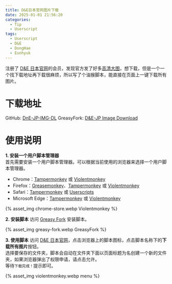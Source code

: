 ```yaml
---
title: D&E日本官网图片下载
date: 2025-01-01 21:56:20
categories:
  - Tip
  - Userscript
tags:
  - Userscript
  - D&E
  - DongHae
  - Eunhyuk
---
```


注册了 [D&E 日本官网](https://superjunior-dne.jp)的会员，发现官方发了好多[高清大图](https://superjunior-dne.jp/group/photo)，想下载，但是一个一个找下载地址再下载很麻烦，所以写了个油猴脚本，能直接在页面上一键下载所有图片。

<!--more-->

# 下载地址
GitHub: [DnE-JP-IMG-DL](https://github.com/hnliuzesen/DnE-JP-IMG-DL)
GreasyFork: [D&E-JP Image Download](https://greasyfork.org/en/scripts/522469)

# 使用说明
**1. 安装一个用户脚本管理器**  
首先需要安装一个用户脚本管理器。可以根据当前使用的浏览器来选择一个用户脚本管理器。
- Chrome：[Tampermonkey](https://chrome.google.com/webstore/detail/tampermonkey/dhdgffkkebhmkfjojejmpbldmpobfkfo) 或 [Violentmonkey](https://chrome.google.com/webstore/detail/violent-monkey/jinjaccalgkegednnccohejagnlnfdag)
- Firefox：[Greasemonkey](https://addons.mozilla.org/firefox/addon/greasemonkey/)、[Tampermonkey](https://addons.mozilla.org/firefox/addon/tampermonkey/) 或 [Violentmonkey](https://addons.mozilla.org/firefox/addon/violentmonkey/)
- Safari：[Tampermonkey](https://www.tampermonkey.net/?browser=safari) 或 [Userscripts](https://apps.apple.com/app/userscripts/id1463298887)
- Microsoft Edge：[Tampermonkey](https://microsoftedge.microsoft.com/addons/detail/tampermonkey/iikmkjmpaadaobahmlepeloendndfphd) 或 [Violentmonkey](https://microsoftedge.microsoft.com/addons/detail/violentmonkey/eeagobfjdenkkddmbclomhiblgggliao)

{% asset_img chrome-store.webp Violentmonkey %}

**2. 安装脚本**
访问 [Greasy Fork](https://greasyfork.org/en/scripts/522469) 安装脚本。

{% asset_img greasy-fork.webp GreasyFork %}

**3. 使用脚本**
访问 [D&E 日本官网](https://superjunior-dne.jp/group/photo)，点击浏览器上的脚本图标，点击脚本名称下的**下载所有图片**按钮。  
选择要保存的文件夹，脚本会自动在文件夹下面以页面标题为名创建一个新的文件夹，如果浏览器弹出了权限申请，请点击允许。  
等待`下载完成！`提示即可。

{% asset_img violentmonkey.webp menu %}
